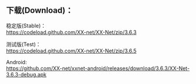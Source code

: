 
## 下载(Download)：
稳定版(Stable)：  
https://codeload.github.com/XX-net/XX-Net/zip/3.6.3


测试版(Test)：  
https://codeload.github.com/XX-net/XX-Net/zip/3.6.5


Android:  
https://github.com/XX-net/xxnet-android/releases/download/3.6.3/XX-Net-3.6.3-debug.apk
